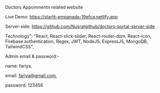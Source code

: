 Doctors Appoinmentn related website

Live Demo: https://starlit-empanada-19efca.netlify.app

Server-side: https://github.com/Nusratgithub/doctors-portal-server-side

Technology": "React, React-slick-slider, React-router-dom, React-icon, Firebase authentication, Regex, JWT, NodeJS, ExpressJS, MongoDB, TailwindCSS",

Admin email & password:-

name: fariya,

email: fariya@gmail.com,

password: 123456
